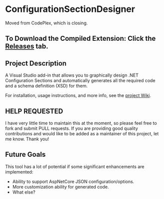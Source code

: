 # ConfigurationSectionDesigner
Moved from CodePlex, which is closing.

## To Download the Compiled Extension: Click the [Releases](https://github.com/hybridview/ConfigurationSectionDesigner/releases) tab.

## Project Description

A Visual Studio add-in that allows you to graphically design .NET Configuration Sections and automatically generates all the required code and a schema definition (XSD) for them.

For installation, usage instructions, and more info, see the [project Wiki](https://github.com/hybridview/ConfigurationSectionDesigner/wiki).


## HELP REQUESTED
I have very little time to maintain this at the moment, so please feel free to fork and submit PULL requests. If you are providing good quality contributions and would like to be added as a maintainer of this project, let me know. Thank you!

## Future Goals
This tool has a lot of potential if some significant enhancements are implemented:
+ Ability to support AspNetCore JSON configuration/options.
+ More customization ability for generated code.
+ What else?
